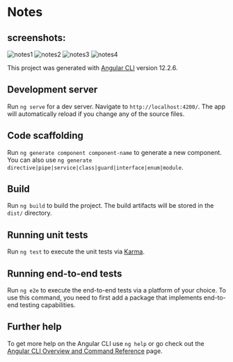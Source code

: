 # Notes
## screenshots:
![notes1](https://user-images.githubusercontent.com/62152929/141480530-0a9c8319-d986-423c-a373-0a4dc5851e02.JPG)
![notes2](https://user-images.githubusercontent.com/62152929/141480580-d66b1c0d-1c91-4f61-b8dd-9192f330ef52.JPG)
![notes3](https://user-images.githubusercontent.com/62152929/141480623-5a91ea4b-9ce8-443a-8fa0-4ab82aadf429.JPG)
![notes4](https://user-images.githubusercontent.com/62152929/141480647-ebacb874-c51b-41b7-b474-13fb01041cf6.JPG)

This project was generated with [Angular CLI](https://github.com/angular/angular-cli) version 12.2.6.

## Development server

Run `ng serve` for a dev server. Navigate to `http://localhost:4200/`. The app will automatically reload if you change any of the source files.

## Code scaffolding

Run `ng generate component component-name` to generate a new component. You can also use `ng generate directive|pipe|service|class|guard|interface|enum|module`.

## Build

Run `ng build` to build the project. The build artifacts will be stored in the `dist/` directory.

## Running unit tests

Run `ng test` to execute the unit tests via [Karma](https://karma-runner.github.io).

## Running end-to-end tests

Run `ng e2e` to execute the end-to-end tests via a platform of your choice. To use this command, you need to first add a package that implements end-to-end testing capabilities.

## Further help

To get more help on the Angular CLI use `ng help` or go check out the [Angular CLI Overview and Command Reference](https://angular.io/cli) page.
